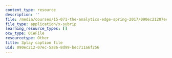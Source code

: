 ```yaml
---
content_type: resource
description: ''
file: /media/courses/15-071-the-analytics-edge-spring-2017/090ec21207ec5a868d99bec711a6f256_SSzcvj2biAQ.vtt
file_type: application/x-subrip
learning_resource_types: []
ocw_type: OCWFile
resourcetype: Other
title: 3play caption file
uid: 090ec212-07ec-5a86-8d99-bec711a6f256
---
```

